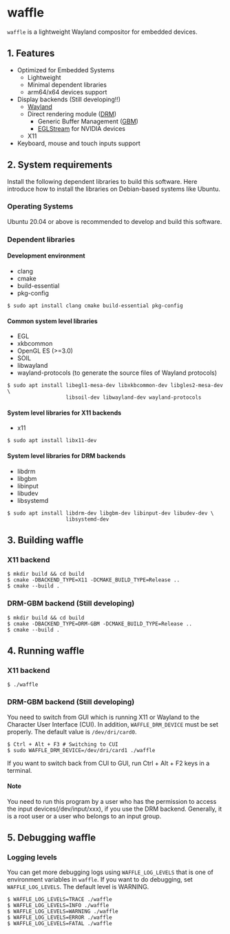 # waffle

`waffle` is a lightweight Wayland compositor for embedded devices.

## 1. Features

- Optimized for Embedded Systems
  - Lightweight
  - Minimal dependent libraries
  - arm64/x64 devices support
- Display backends  (Still developing!!)
  - [Wayland](https://wayland.freedesktop.org/)
  - Direct rendering module ([DRM](https://en.wikipedia.org/wiki/Direct_Rendering_Manager))
    - Generic Buffer Management ([GBM](https://en.wikipedia.org/wiki/Mesa_(computer_graphics)))
    - [EGLStream](https://docs.nvidia.com/drive/drive_os_5.1.6.1L/nvvib_docs/index.html#page/DRIVE_OS_Linux_SDK_Development_Guide/Graphics/graphics_eglstream_user_guide.html) for NVIDIA devices
  - X11
- Keyboard, mouse and touch inputs support

## 2. System requirements

Install the following dependent libraries to build this software. Here introduce how to install the libraries on Debian-based systems like Ubuntu.

### Operating Systems

Ubuntu 20.04 or above is recommended to develop and build this software.

### Dependent libraries

#### Development environment

- clang
- cmake
- build-essential
- pkg-config

```Shell
$ sudo apt install clang cmake build-essential pkg-config
```

#### Common system level libraries

- EGL
- xkbcommon
- OpenGL ES (>=3.0)
- SOIL
- libwayland
- wayland-protocols (to generate the source files of Wayland protocols)

```Shell
$ sudo apt install libegl1-mesa-dev libxkbcommon-dev libgles2-mesa-dev \ 
                   libsoil-dev libwayland-dev wayland-protocols
```

#### System level libraries for X11 backends

- x11

```Shell
$ sudo apt install libx11-dev
```

#### System level libraries for DRM backends

- libdrm
- libgbm
- libinput
- libudev
- libsystemd

```Shell
$ sudo apt install libdrm-dev libgbm-dev libinput-dev libudev-dev \ 
                   libsystemd-dev
```

## 3. Building waffle

### X11 backend

```Shell
$ mkdir build && cd build
$ cmake -DBACKEND_TYPE=X11 -DCMAKE_BUILD_TYPE=Release ..
$ cmake --build .
```

### DRM-GBM backend (Still developing)

```Shell
$ mkdir build && cd build
$ cmake -DBACKEND_TYPE=DRM-GBM -DCMAKE_BUILD_TYPE=Release ..
$ cmake --build .
```

## 4. Running waffle

### X11 backend

```Shell
$ ./waffle
```

### DRM-GBM backend (Still developing)

You need to switch from GUI which is running X11 or Wayland to the Character User Interface (CUI). In addition, `WAFFLE_DRM_DEVICE` must be set properly. The default value is `/dev/dri/card0`.

```Shell
$ Ctrl + Alt + F3 # Switching to CUI
$ sudo WAFFLE_DRM_DEVICE=/dev/dri/card1 ./waffle
```

If you want to switch back from CUI to GUI, run Ctrl + Alt + F2 keys in a terminal.

#### Note

You need to run this program by a user who has the permission to access the input devices(/dev/input/xxx), if you use the DRM backend. Generally, it is a root user or a user who belongs to an input group.

## 5. Debugging waffle

### Logging levels

You can get more debugging logs using `WAFFLE_LOG_LEVELS` that is one of environment variables in `waffle`. If you want to do debugging, set `WAFFLE_LOG_LEVELS`. The default level is WARNING.

```Shell
$ WAFFLE_LOG_LEVELS=TRACE ./waffle
$ WAFFLE_LOG_LEVELS=INFO ./waffle
$ WAFFLE_LOG_LEVELS=WARNING ./waffle
$ WAFFLE_LOG_LEVELS=ERROR ./waffle
$ WAFFLE_LOG_LEVELS=FATAL ./waffle
```
